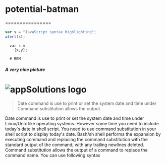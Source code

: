 # potential-batman
================

```javascript
var s = "JavaScript syntax highlighting";
alert(s);
```

```
  var s =
    {x,y};
        
  # REM
```

##### A very nice picture
![appSolutions logo](http://www.app-solutions.com/files/siteimage/logoTop2.gif)
===========

> Date command 
is use to 
print or 
set the system date and time under
Command substitution allows the output

Date command is use to print or set the system date and time under Linux/Unix like operating systems. However some time you need to include today's date in shell script. You need to use command substitution in your shell script to display today's date. Bash/sh shell performs the expansion by executing command and replacing the command substitution with the standard output of the command, with any trailing newlines deleted. Command substitution allows the output of a command to replace the command name. You can use following syntax
